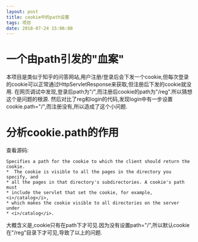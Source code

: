 ```yaml
---
layout: post
title: cookie中的path设置
tags: 项目
date: 2018-07-24 15:06:08
---
```

# 一个由path引发的"血案"
本项目是类似于知乎的问答网站,用户注册/登录后会下发一个cookie,但每次登录的cookie可以正常通过HttpServletResponse来获取,但注册后下发的cookie就没用.
在网页调试中发现,登录后path为"/",而注册后cookie的path为"/reg".所以猜想这个是问题的根源.
然后对比了reg和login的代码,发现login中有一步设置cookie.path="/",而注册没有,所以造成了这个小问题.
# 分析cookie.path的作用
查看源码:
```
Specifies a path for the cookie to which the client should return the cookie.
*  The cookie is visible to all the pages in the directory you specify, and
* all the pages in that directory's subdirectories. A cookie's path must
* include the servlet that set the cookie, for example, <i>/catalog</i>,
* which makes the cookie visible to all directories on the server under
* <i>/catalog</i>.
```
大概含义是,cookie只有在path下才可见.因为没有设置path="/",所以默认cookie在"/reg"目录下才可见,导致了以上的问题.
